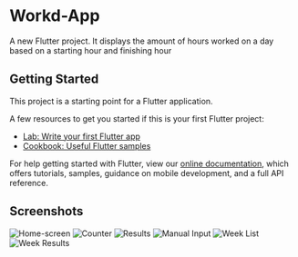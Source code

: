 # Workd-App

A new Flutter project. It displays the amount of hours worked on a day based on a starting hour and finishing hour

## Getting Started

This project is a starting point for a Flutter application.

A few resources to get you started if this is your first Flutter project:

- [Lab: Write your first Flutter app](https://flutter.dev/docs/get-started/codelab)
- [Cookbook: Useful Flutter samples](https://flutter.dev/docs/cookbook)

For help getting started with Flutter, view our
[online documentation](https://flutter.dev/docs), which offers tutorials,
samples, guidance on mobile development, and a full API reference.

## Screenshots

![Home-screen](images/1.png)
![Counter](images/2.png)
![Results](images/3.png)
![Manual Input](images/4.png)
![Week List](images/5.png)
![Week Results](images/6.png)
